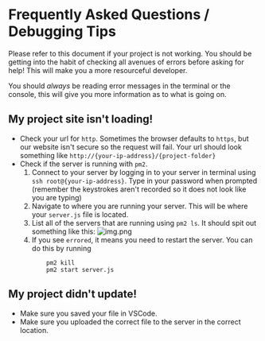 # Frequently Asked Questions / Debugging Tips

Please refer to this document if your project is not working. You should be getting into the habit of checking all avenues of errors before asking for help! This will make you a more resourceful developer.

You should *always* be reading error messages in the terminal or the console, this will give you more information as to what is going on.

## My project site isn't loading!

- Check your url for `http`. Sometimes the browser defaults to `https`, but our website isn't secure so the request will fail. Your url should look something like `http://{your-ip-address}/{project-folder}`
- Check if the server is running with `pm2`. 
    1. Connect to your server by logging in to your server in terminal using `ssh root@{your-ip-address}`. Type in your password when prompted (remember the keystrokes aren't recorded so it does not look like you are typing)
    2. Navigate to where you are running your server. This will be where your `server.js` file is located. 
    3. List all of the servers that are running using `pm2 ls`. It should spit out something like this:
    ![img.png](https://drive.google.com/uc?id=1a8HS5ga4LXl0zjCnEc8s8JbOIU-qWGoI)
    4. If you see `errored`, it means you need to restart the server. You can do this by running
        ``` 
            pm2 kill
            pm2 start server.js
        ```

## My project didn't update!
- Make sure you saved your file in VSCode.
- Make sure you uploaded the correct file to the server in the correct location.